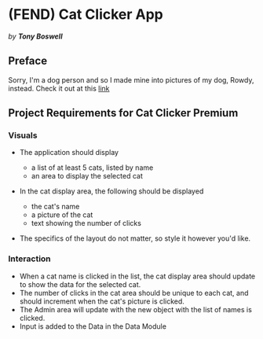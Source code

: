 
# (FEND) Cat Clicker App
*by **Tony Boswell***

## Preface
Sorry, I'm a dog person and so I made mine into pictures of my dog, Rowdy, instead.
Check it out at this [link](https://shylmysten.github.io/FEND-Dog-Clicker-App/)


## Project Requirements for Cat Clicker Premium

### Visuals

-   The application should display

    -   a list of at least 5 cats, listed by name
    -   an area to display the selected cat
-   In the cat display area, the following should be displayed

    -   the cat's name
    -   a picture of the cat
    -   text showing the number of clicks
-   The specifics of the layout do not matter, so style it however you'd like.

### Interaction

-   When a cat name is clicked in the list, the cat display area should update to show the data for the selected cat.
-   The number of clicks in the cat area should be unique to each cat, and should increment when the cat's picture is clicked.
- The Admin area will update with the new object with the list of names is clicked.
- Input is added to the Data in the Data Module
